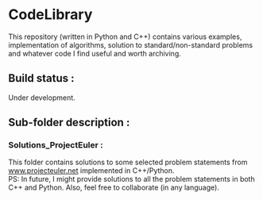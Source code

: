 # CodeLibrary
This repository (written in Python and C++) contains various examples, implementation of algorithms, solution to standard/non-standard problems and whatever code I find useful and worth archiving.</br>

## Build status : 
Under development.</br>

## Sub-folder description :
### Solutions_ProjectEuler :
This folder contains solutions to some selected problem statements from www.projecteuler.net implemented in C++/Python.</br>
PS: In future, I might provide solutions to all the problem statements in both C++ and Python. Also, feel free to collaborate (in any language).
